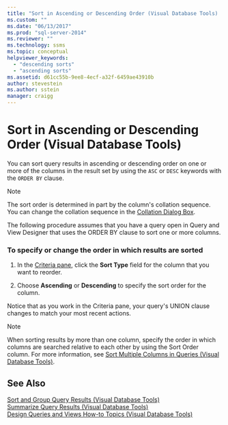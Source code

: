 ```yaml
---
title: "Sort in Ascending or Descending Order (Visual Database Tools) | Microsoft Docs"
ms.custom: ""
ms.date: "06/13/2017"
ms.prod: "sql-server-2014"
ms.reviewer: ""
ms.technology: ssms
ms.topic: conceptual
helpviewer_keywords: 
  - "descending sorts"
  - "ascending sorts"
ms.assetid: d61cc55b-9ee8-4ecf-a32f-6459ae43910b
author: stevestein
ms.author: sstein
manager: craigg
---
```

# Sort in Ascending or Descending Order (Visual Database Tools)
  You can sort query results in ascending or descending order on one or more of the columns in the result set by using the `ASC` or `DESC` keywords with the `ORDER BY` clause.  
  
> [!NOTE]  
>  The sort order is determined in part by the column's collation sequence. You can change the collation sequence in the [Collation Dialog Box](visual-database-tools.md).  
  
 The following procedure assumes that you have a query open in Query and View Designer that uses the ORDER BY clause to sort one or more columns.  
  
### To specify or change the order in which results are sorted  
  
1.  In the [Criteria pane](criteria-pane-visual-database-tools.md), click the **Sort Type** field for the column that you want to reorder.  
  
2.  Choose **Ascending** or **Descending** to specify the sort order for the column.  
  
 Notice that as you work in the Criteria pane, your query's UNION clause changes to match your most recent actions.  
  
> [!NOTE]  
>  When sorting results by more than one column, specify the order in which columns are searched relative to each other by using the Sort Order column. For more information, see [Sort Multiple Columns in Queries &#40;Visual Database Tools&#41;](sort-multiple-columns-in-queries-visual-database-tools.md).  
  
## See Also  
 [Sort and Group Query Results &#40;Visual Database Tools&#41;](sort-and-group-query-results-visual-database-tools.md)   
 [Summarize Query Results &#40;Visual Database Tools&#41;](summarize-query-results-visual-database-tools.md)   
 [Design Queries and Views How-to Topics &#40;Visual Database Tools&#41;](design-queries-and-views-how-to-topics-visual-database-tools.md)  
  
  
